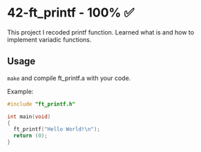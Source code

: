 # 42-ft_printf - 100% ✅
This project I recoded printf function. Learned what is and how to implement variadic functions.

## Usage
`make` and compile ft_printf.a with your code.

Example:
```c
#include "ft_printf.h"

int main(void)
{
  ft_printf("Hello World!\n");
  return (0);
}
```
